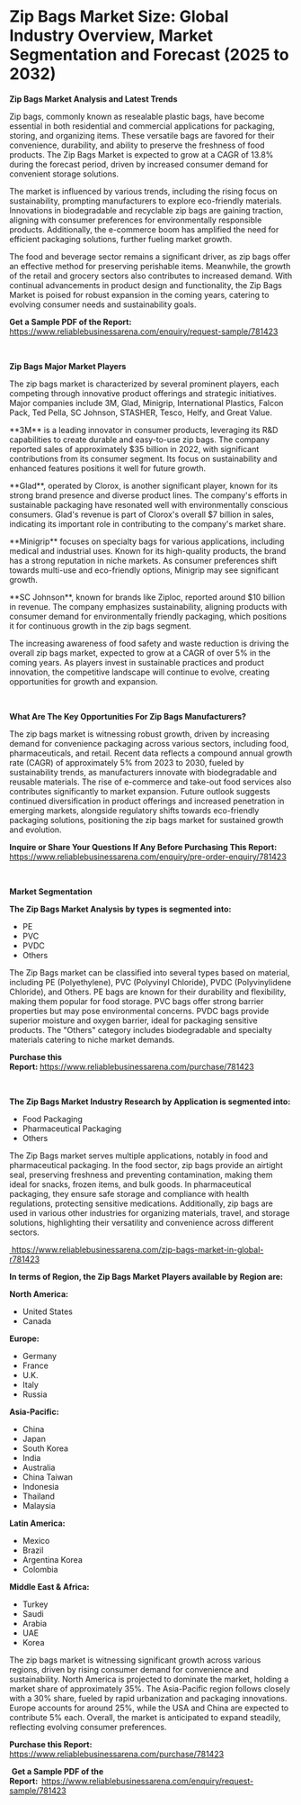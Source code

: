 <p><h1>Zip Bags Market Size: Global Industry Overview, Market Segmentation and Forecast (2025 to 2032)</h1></p><p><strong>Zip Bags Market Analysis and Latest Trends</strong></p>
<p><p>Zip bags, commonly known as resealable plastic bags, have become essential in both residential and commercial applications for packaging, storing, and organizing items. These versatile bags are favored for their convenience, durability, and ability to preserve the freshness of food products. The Zip Bags Market is expected to grow at a CAGR of 13.8% during the forecast period, driven by increased consumer demand for convenient storage solutions.</p><p>The market is influenced by various trends, including the rising focus on sustainability, prompting manufacturers to explore eco-friendly materials. Innovations in biodegradable and recyclable zip bags are gaining traction, aligning with consumer preferences for environmentally responsible products. Additionally, the e-commerce boom has amplified the need for efficient packaging solutions, further fueling market growth.</p><p>The food and beverage sector remains a significant driver, as zip bags offer an effective method for preserving perishable items. Meanwhile, the growth of the retail and grocery sectors also contributes to increased demand. With continual advancements in product design and functionality, the Zip Bags Market is poised for robust expansion in the coming years, catering to evolving consumer needs and sustainability goals.</p></p>
<p><strong>Get a Sample PDF of the Report:&nbsp;</strong> <a href="https://www.reliablebusinessarena.com/enquiry/request-sample/781423?utm_campaign=3314&utm_medium=2&utm_source=Github&utm_content=ia&utm_term=19042025&utm_id=zip-bags">https://www.reliablebusinessarena.com/enquiry/request-sample/781423</a></p>
<p>&nbsp;</p>
<p><strong>Zip Bags Major Market Players</strong></p>
<p><p>The zip bags market is characterized by several prominent players, each competing through innovative product offerings and strategic initiatives. Major companies include 3M, Glad, Minigrip, International Plastics, Falcon Pack, Ted Pella, SC Johnson, STASHER, Tesco, Helfy, and Great Value.</p><p>**3M** is a leading innovator in consumer products, leveraging its R&D capabilities to create durable and easy-to-use zip bags. The company reported sales of approximately $35 billion in 2022, with significant contributions from its consumer segment. Its focus on sustainability and enhanced features positions it well for future growth.</p><p>**Glad**, operated by Clorox, is another significant player, known for its strong brand presence and diverse product lines. The company's efforts in sustainable packaging have resonated well with environmentally conscious consumers. Glad's revenue is part of Clorox's overall $7 billion in sales, indicating its important role in contributing to the company's market share.</p><p>**Minigrip** focuses on specialty bags for various applications, including medical and industrial uses. Known for its high-quality products, the brand has a strong reputation in niche markets. As consumer preferences shift towards multi-use and eco-friendly options, Minigrip may see significant growth.</p><p>**SC Johnson**, known for brands like Ziploc, reported around $10 billion in revenue. The company emphasizes sustainability, aligning products with consumer demand for environmentally friendly packaging, which positions it for continuous growth in the zip bags segment.</p><p>The increasing awareness of food safety and waste reduction is driving the overall zip bags market, expected to grow at a CAGR of over 5% in the coming years. As players invest in sustainable practices and product innovation, the competitive landscape will continue to evolve, creating opportunities for growth and expansion.</p></p>
<p>&nbsp;</p>
<p><strong>What Are The Key Opportunities For Zip Bags Manufacturers?</strong></p>
<p><p>The zip bags market is witnessing robust growth, driven by increasing demand for convenience packaging across various sectors, including food, pharmaceuticals, and retail. Recent data reflects a compound annual growth rate (CAGR) of approximately 5% from 2023 to 2030, fueled by sustainability trends, as manufacturers innovate with biodegradable and reusable materials. The rise of e-commerce and take-out food services also contributes significantly to market expansion. Future outlook suggests continued diversification in product offerings and increased penetration in emerging markets, alongside regulatory shifts towards eco-friendly packaging solutions, positioning the zip bags market for sustained growth and evolution.</p></p>
<p><strong>Inquire or Share Your Questions If Any Before Purchasing This Report:</strong> <a href="https://www.reliablebusinessarena.com/enquiry/pre-order-enquiry/781423?utm_campaign=3314&utm_medium=2&utm_source=Github&utm_content=ia&utm_term=19042025&utm_id=zip-bags">https://www.reliablebusinessarena.com/enquiry/pre-order-enquiry/781423</a></p>
<p>&nbsp;</p>
<p><strong>Market Segmentation</strong></p>
<p><strong>The Zip Bags Market Analysis by types is segmented into:</strong></p>
<p><ul><li>PE</li><li>PVC</li><li>PVDC</li><li>Others</li></ul></p>
<p><p>The Zip Bags market can be classified into several types based on material, including PE (Polyethylene), PVC (Polyvinyl Chloride), PVDC (Polyvinylidene Chloride), and Others. PE bags are known for their durability and flexibility, making them popular for food storage. PVC bags offer strong barrier properties but may pose environmental concerns. PVDC bags provide superior moisture and oxygen barrier, ideal for packaging sensitive products. The "Others" category includes biodegradable and specialty materials catering to niche market demands.</p></p>
<p><strong>Purchase this Report:&nbsp;</strong><a href="https://www.reliablebusinessarena.com/purchase/781423?utm_campaign=3314&utm_medium=2&utm_source=Github&utm_content=ia&utm_term=19042025&utm_id=zip-bags">https://www.reliablebusinessarena.com/purchase/781423</a></p>
<p>&nbsp;</p>
<p><strong>The Zip Bags Market Industry Research by Application is segmented into:</strong></p>
<p><ul><li>Food Packaging</li><li>Pharmaceutical Packaging</li><li>Others</li></ul></p>
<p><p>The Zip Bags market serves multiple applications, notably in food and pharmaceutical packaging. In the food sector, zip bags provide an airtight seal, preserving freshness and preventing contamination, making them ideal for snacks, frozen items, and bulk goods. In pharmaceutical packaging, they ensure safe storage and compliance with health regulations, protecting sensitive medications. Additionally, zip bags are used in various other industries for organizing materials, travel, and storage solutions, highlighting their versatility and convenience across different sectors.</p></p>
<p><a href="https://www.reliablebusinessarena.com/zip-bags-market-in-global-r781423?utm_campaign=3314&utm_medium=2&utm_source=Github&utm_content=ia&utm_term=19042025&utm_id=zip-bags">&nbsp;https://www.reliablebusinessarena.com/zip-bags-market-in-global-r781423</a></p>
<p><strong>In terms of Region, the Zip Bags Market Players available by Region are:</strong></p>
<p>
    <p> <strong> North America: </strong>
        <ul>
            <li>United States</li>
            <li>Canada</li>
        </ul>
        </p> 
    <p> <strong> Europe: </strong>
        <ul>
            <li>Germany</li>
            <li>France</li>
            <li>U.K.</li>
            <li>Italy</li>
            <li>Russia</li>
        </ul>
        </p> 
    <p> <strong> Asia-Pacific: </strong>
        <ul>
            <li>China</li>
            <li>Japan</li>
            <li>South Korea</li>
            <li>India</li>
            <li>Australia</li>
            <li>China Taiwan</li>
            <li>Indonesia</li>
            <li>Thailand</li>
            <li>Malaysia</li>
        </ul>
        </p> 
    <p> <strong> Latin America: </strong>
        <ul>
            <li>Mexico</li>
            <li>Brazil</li>
            <li>Argentina Korea</li>
            <li>Colombia</li>
        </ul>
        </p> 
    <p> <strong> Middle East & Africa: </strong>
        <ul>
            <li>Turkey</li>
            <li>Saudi</li>
            <li>Arabia</li>
            <li>UAE</li>
            <li>Korea</li>
        </ul>
    </p>
    </p>
<p><p>The zip bags market is witnessing significant growth across various regions, driven by rising consumer demand for convenience and sustainability. North America is projected to dominate the market, holding a market share of approximately 35%. The Asia-Pacific region follows closely with a 30% share, fueled by rapid urbanization and packaging innovations. Europe accounts for around 25%, while the USA and China are expected to contribute 5% each. Overall, the market is anticipated to expand steadily, reflecting evolving consumer preferences.</p></p>
<p><strong>Purchase this Report: </strong><a href="https://www.reliablebusinessarena.com/purchase/781423?utm_campaign=3314&utm_medium=2&utm_source=Github&utm_content=ia&utm_term=19042025&utm_id=zip-bags">https://www.reliablebusinessarena.com/purchase/781423</a></p>
<p>&nbsp;<strong>Get a Sample PDF of the Report:&nbsp;&nbsp;</strong><a href="https://www.reliablebusinessarena.com/enquiry/request-sample/781423?utm_campaign=3314&utm_medium=2&utm_source=Github&utm_content=ia&utm_term=19042025&utm_id=zip-bags">https://www.reliablebusinessarena.com/enquiry/request-sample/781423</a></p>
<p><strong></strong></p>
<p><p></p><p></p><p></p></p>